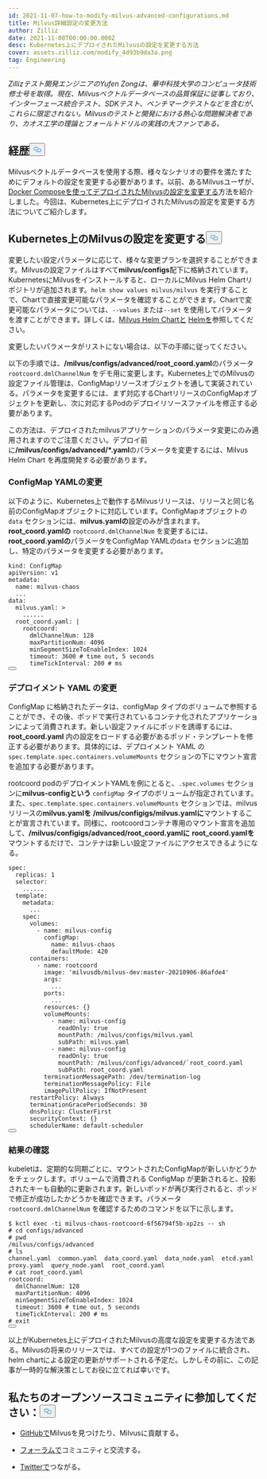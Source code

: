 ```yaml
---
id: 2021-11-07-how-to-modify-milvus-advanced-configurations.md
title: Milvus詳細設定の変更方法
author: Zilliz
date: 2021-11-08T00:00:00.000Z
desc: Kubernetes上にデプロイされたMilvusの設定を変更する方法
cover: assets.zilliz.com/modify_4d93b9da3a.png
tag: Engineering
---
```

<p><em>Zillizテスト開発エンジニアのYufen Zongは、華中科技大学のコンピュータ技術修士号を取得。現在、Milvusベクトルデータベースの品質保証に従事しており、インターフェース統合テスト、SDKテスト、ベンチマークテストなどを含むが、これらに限定されない。Milvusのテストと開発における熱心な問題解決者であり、カオス工学の理論とフォールトドリルの実践の大ファンである。</em></p>
<h2 id="Background" class="common-anchor-header">経歴<button data-href="#Background" class="anchor-icon" translate="no">
      <svg translate="no"
        aria-hidden="true"
        focusable="false"
        height="20"
        version="1.1"
        viewBox="0 0 16 16"
        width="16"
      >
        <path
          fill="#0092E4"
          fill-rule="evenodd"
          d="M4 9h1v1H4c-1.5 0-3-1.69-3-3.5S2.55 3 4 3h4c1.45 0 3 1.69 3 3.5 0 1.41-.91 2.72-2 3.25V8.59c.58-.45 1-1.27 1-2.09C10 5.22 8.98 4 8 4H4c-.98 0-2 1.22-2 2.5S3 9 4 9zm9-3h-1v1h1c1 0 2 1.22 2 2.5S13.98 12 13 12H9c-.98 0-2-1.22-2-2.5 0-.83.42-1.64 1-2.09V6.25c-1.09.53-2 1.84-2 3.25C6 11.31 7.55 13 9 13h4c1.45 0 3-1.69 3-3.5S14.5 6 13 6z"
        ></path>
      </svg>
    </button></h2><p>Milvusベクトルデータベースを使用する際、様々なシナリオの要件を満たすためにデフォルトの設定を変更する必要があります。以前、あるMilvusユーザが、<a href="/blog/ja/2021-10-22-apply-configuration-changes-on-milvus-2.md">Docker Composeを使ってデプロイされたMilvusの設定を変更する</a>方法を紹介しました。今回は、Kubernetes上にデプロイされたMilvusの設定を変更する方法についてご紹介します。</p>
<h2 id="Modify-configuration-of-Milvus-on-Kubernetes" class="common-anchor-header">Kubernetes上のMilvusの設定を変更する<button data-href="#Modify-configuration-of-Milvus-on-Kubernetes" class="anchor-icon" translate="no">
      <svg translate="no"
        aria-hidden="true"
        focusable="false"
        height="20"
        version="1.1"
        viewBox="0 0 16 16"
        width="16"
      >
        <path
          fill="#0092E4"
          fill-rule="evenodd"
          d="M4 9h1v1H4c-1.5 0-3-1.69-3-3.5S2.55 3 4 3h4c1.45 0 3 1.69 3 3.5 0 1.41-.91 2.72-2 3.25V8.59c.58-.45 1-1.27 1-2.09C10 5.22 8.98 4 8 4H4c-.98 0-2 1.22-2 2.5S3 9 4 9zm9-3h-1v1h1c1 0 2 1.22 2 2.5S13.98 12 13 12H9c-.98 0-2-1.22-2-2.5 0-.83.42-1.64 1-2.09V6.25c-1.09.53-2 1.84-2 3.25C6 11.31 7.55 13 9 13h4c1.45 0 3-1.69 3-3.5S14.5 6 13 6z"
        ></path>
      </svg>
    </button></h2><p>変更したい設定パラメータに応じて、様々な変更プランを選択することができます。Milvusの設定ファイルはすべて<strong>milvus/configs</strong>配下に格納されています。KubernetesにMilvusをインストールすると、ローカルにMilvus Helm Chartリポジトリが追加されます。<code translate="no">helm show values milvus/milvus</code> を実行することで、Chartで直接変更可能なパラメータを確認することができます。Chartで変更可能なパラメータについては、<code translate="no">--values</code> または<code translate="no">--set</code> を使用してパラメータを渡すことができます。詳しくは、<a href="https://artifacthub.io/packages/helm/milvus/milvus">Milvus Helm Chartと</a> <a href="https://helm.sh/docs/">Helmを</a>参照してください。</p>
<p>変更したいパラメータがリストにない場合は、以下の手順に従ってください。</p>
<p>以下の手順では、<strong>/milvus/configs/advanced/root_coord.yaml</strong>のパラメータ<code translate="no">rootcoord.dmlChannelNum</code> をデモ用に変更します。Kubernetes上でのMilvusの設定ファイル管理は、ConfigMapリソースオブジェクトを通して実装されている。パラメータを変更するには、まず対応するChartリリースのConfigMapオブジェクトを更新し、次に対応するPodのデプロイリソースファイルを修正する必要があります。</p>
<p>この方法は、デプロイされたmilvusアプリケーションのパラメータ変更にのみ適用されますのでご注意ください。デプロイ前に<strong>/milvus/configs/advanced/*.yaml</strong>のパラメータを変更するには、Milvus Helm Chart を再度開発する必要があります。</p>
<h3 id="Modify-ConfigMap-YAML" class="common-anchor-header">ConfigMap YAMLの変更</h3><p>以下のように、Kubernetes上で動作するMilvusリリースは、リリースと同じ名前のConfigMapオブジェクトに対応しています。ConfigMapオブジェクトの<code translate="no">data</code> セクションには、<strong>milvus.yamlの</strong>設定のみが含まれます。<strong>root_coord.yamlの</strong> <code translate="no">rootcoord.dmlChannelNum</code> を変更するには、<strong>root_coord.yamlの</strong>パラメータをConfigMap YAMLの<code translate="no">data</code> セクションに追加し、特定のパラメータを変更する必要があります。</p>
<pre><code translate="no">kind: ConfigMap
apiVersion: v1
metadata:
  name: milvus-chaos
  ...
data:
  milvus.yaml: &gt;
    ......
  root_coord.yaml: |
    rootcoord:
      dmlChannelNum: 128
      maxPartitionNum: 4096
      minSegmentSizeToEnableIndex: 1024
      <span class="hljs-built_in">timeout</span>: 3600 <span class="hljs-comment"># time out, 5 seconds</span>
      timeTickInterval: 200 <span class="hljs-comment"># ms</span>
<button class="copy-code-btn"></button></code></pre>
<h3 id="Modify-Deployment-YAML" class="common-anchor-header">デプロイメント YAML の変更</h3><p>ConfigMap に格納されたデータは、configMap タイプのボリュームで参照することができ、その後、ポッドで実行されているコンテナ化されたアプリケーションによって消費されます。新しい設定ファイルにポッドを誘導するには、<strong>root_coord.yaml</strong> 内の設定をロードする必要があるポッド・テンプレートを修正する必要があります。具体的には、デプロイメント YAML の<code translate="no">spec.template.spec.containers.volumeMounts</code> セクションの下にマウント宣言を追加する必要があります。</p>
<p>rootcoord podのデプロイメントYAMLを例にとると、<code translate="no">.spec.volumes</code> セクションに<strong>milvus-configという</strong> <code translate="no">configMap</code> タイプのボリュームが指定されています。また、<code translate="no">spec.template.spec.containers.volumeMounts</code> セクションでは、milvusリリースの<strong>milvus.yamlを</strong> <strong>/milvus/configigs/milvus.yamlに</strong>マウントすることが宣言されています。同様に、rootcoordコンテナ専用のマウント宣言を追加して、<strong>/milvus/configigs/advanced/root_coord.yamlに</strong> <strong>root_coord.yamlを</strong>マウントするだけで、コンテナは新しい設定ファイルにアクセスできるようになる。</p>
<pre><code translate="no" class="language-yaml">spec:
  replicas: 1
  selector:
    ......
  template:
    metadata:
      ...
    spec:
      volumes:
        - name: milvus-config
          configMap:
            name: milvus-chaos
            defaultMode: 420
      containers:
        - name: rootcoord
          image: <span class="hljs-string">&#x27;milvusdb/milvus-dev:master-20210906-86afde4&#x27;</span>
          args:
            ...
          ports:
            ...
          resources: {}
          volumeMounts:
            - name: milvus-config
              readOnly: <span class="hljs-literal">true</span>
              mountPath: /milvus/configs/milvus.yaml
              subPath: milvus.yaml
            - name: milvus-config
              readOnly: <span class="hljs-literal">true</span>
              mountPath: /milvus/configs/advanced/`root_coord.yaml
              subPath: root_coord.yaml
          terminationMessagePath: /dev/termination-log
          terminationMessagePolicy: File
          imagePullPolicy: IfNotPresent
      restartPolicy: Always
      terminationGracePeriodSeconds: 30
      dnsPolicy: ClusterFirst
      securityContext: {}
      schedulerName: default-scheduler
<button class="copy-code-btn"></button></code></pre>
<h3 id="Verify-the-result" class="common-anchor-header">結果の確認</h3><p>kubeletは、定期的な同期ごとに、マウントされたConfigMapが新しいかどうかをチェックします。ボリュームで消費される ConfigMap が更新されると、投影されたキーも自動的に更新されます。新しいポッドが再び実行されると、ポッドで修正が成功したかどうかを確認できます。パラメータ<code translate="no">rootcoord.dmlChannelNum</code> を確認するためのコマンドを以下に示します。</p>
<pre><code translate="no" class="language-bash">$ kctl <span class="hljs-built_in">exec</span> -ti milvus-chaos-rootcoord-6f56794f5b-xp2zs -- sh
<span class="hljs-comment"># cd configs/advanced</span>
<span class="hljs-comment"># pwd</span>
/milvus/configs/advanced
<span class="hljs-comment"># ls</span>
channel.yaml  common.yaml  data_coord.yaml  data_node.yaml  etcd.yaml  proxy.yaml  query_node.yaml  root_coord.yaml
<span class="hljs-comment"># cat root_coord.yaml</span>
rootcoord:
  dmlChannelNum: 128
  maxPartitionNum: 4096
  minSegmentSizeToEnableIndex: 1024
  <span class="hljs-built_in">timeout</span>: 3600 <span class="hljs-comment"># time out, 5 seconds</span>
  timeTickInterval: 200 <span class="hljs-comment"># ms</span>
<span class="hljs-comment"># exit</span>
<button class="copy-code-btn"></button></code></pre>
<p>以上がKubernetes上にデプロイされたMilvusの高度な設定を変更する方法である。Milvusの将来のリリースでは、すべての設定が1つのファイルに統合され、helm chartによる設定の更新がサポートされる予定だ。しかしその前に、この記事が一時的な解決策としてお役に立てれば幸いです。</p>
<h2 id="Engage-with-our-open-source-community" class="common-anchor-header">私たちのオープンソースコミュニティに参加してください：<button data-href="#Engage-with-our-open-source-community" class="anchor-icon" translate="no">
      <svg translate="no"
        aria-hidden="true"
        focusable="false"
        height="20"
        version="1.1"
        viewBox="0 0 16 16"
        width="16"
      >
        <path
          fill="#0092E4"
          fill-rule="evenodd"
          d="M4 9h1v1H4c-1.5 0-3-1.69-3-3.5S2.55 3 4 3h4c1.45 0 3 1.69 3 3.5 0 1.41-.91 2.72-2 3.25V8.59c.58-.45 1-1.27 1-2.09C10 5.22 8.98 4 8 4H4c-.98 0-2 1.22-2 2.5S3 9 4 9zm9-3h-1v1h1c1 0 2 1.22 2 2.5S13.98 12 13 12H9c-.98 0-2-1.22-2-2.5 0-.83.42-1.64 1-2.09V6.25c-1.09.53-2 1.84-2 3.25C6 11.31 7.55 13 9 13h4c1.45 0 3-1.69 3-3.5S14.5 6 13 6z"
        ></path>
      </svg>
    </button></h2><ul>
<li><p><a href="https://bit.ly/307b7jC">GitHubで</a>Milvusを見つけたり、Milvusに貢献する。</p></li>
<li><p><a href="https://bit.ly/3qiyTEk">フォーラムで</a>コミュニティと交流する。</p></li>
<li><p><a href="https://bit.ly/3ob7kd8">Twitterで</a>つながる。</p></li>
</ul>
